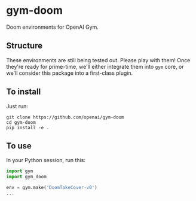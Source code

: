 # gym-doom

Doom environments for OpenAI Gym.

## Structure

These environments are still being tested out. Please play with them!
Once they're ready for prime-time, we'll either integrate them into
`gym` core, or we'll consider this package into a first-class plugin.

## To install

Just run:

```
git clone https://github.com/openai/gym-doom
cd gym-doom
pip install -e .
```

## To use

In your Python session, run this:

```python
import gym
import gym_doom

env = gym.make('DoomTakeCover-v0')
...
```
